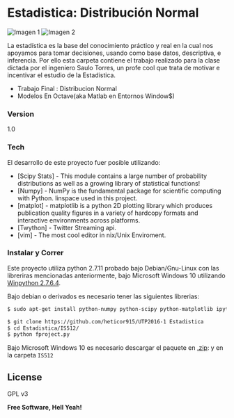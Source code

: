 # Estadistica: Distribución Normal
![Imagen 1][1]  ![Imagen 2][2]

 [1]:http://i.imgur.com/bT98IkA.png
 [2]:http://matplotlib.org/_images/histogram_demo_features2.png

La estadística es la base del conocimiento práctico y real en la cual nos apoyamos para tomar decisiones, 
usando como base datos, descriptiva, e inferencia.  Por ello esta carpeta contiene el trabajo realizado para
la clase dictada por el ingeniero Saulo Torres, un profe cool que trata de motivar e incentivar el estudio de
la Estadistica.

  - Trabajo Final : Distribucion Normal
  - Modelos En Octave(aka Matlab en Entornos Window$)
  
### Version
1.0

### Tech
El desarrollo de este proyecto  fuer posible utilizando:
* [Scipy Stats] - This module contains a large number of probability distributions as well as a growing library of statistical functions!
* [Numpy] - NumPy is the fundamental package for scientific computing with Python. linspace used in this project.
* [matplot] - matplotlib is a python 2D plotting library which produces publication quality figures in a variety of hardcopy formats and interactive environments across platforms. 
* [Twython] - Twitter Streaming api.
* [vim] 		- The most cool editor in nix/Unix Enviroment.

### Instalar y Correr

Este proyecto utiliza python 2.7.11 probado bajo Debian/Gnu-Linux con las libreriras mencionadas anteriormente, 
bajo Microsoft Windows 10 utilizando [Winpython 2.7.6.4](http://winpython.sourceforge.net "winpython").

Bajo debian o derivados es necesario tener las siguientes librerias:

```sh
$ sudo apt-get install python-numpy python-scipy python-matplotlib ipython ipython-notebook python-pandas python-sympy python-nose 
```

```sh
$ git clone https://github.com/heticor915/UTP2016-1 Estadistica
$ cd Estadistica/IS512/
$ python fproject.py
```

Bajo Microsoft Windows 10 es necesario descargar el paquete  en  [.zip](https://github.com/heticor915/UTP2016-1/archive/master.zip "winpython"):
 y en la carpeta ``IS512``

License
----
GPL v3

**Free Software, Hell Yeah!**
